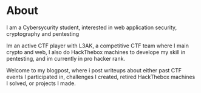 # About
I am a Cybersycurity student, interested in web application security, cryptography and pentesting

Im an active CTF player with L3AK, a competitive CTF team where I main crypto and web, I also do HackThebox machines to develope my skill in pentesting, and im currently in pro hacker rank.

Welcome to my blogpost, where i post writeups about either past CTF events I participated in, challenges I created, retired HackThebox machines I solved, or projects I made.

